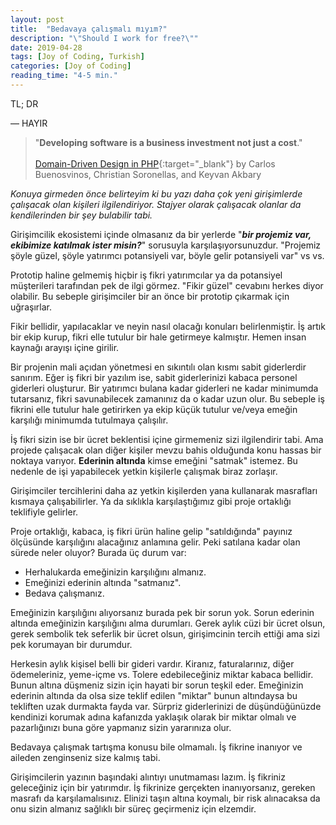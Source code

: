 ```yaml
---
layout: post
title:  "Bedavaya çalışmalı mıyım?"
description: "\"Should I work for free?\""
date: 2019-04-28
tags: [Joy of Coding, Turkish]
categories: [Joy of Coding]
reading_time: "4-5 min."
---
```



TL; DR

— HAYIR


> "**Developing software is a business investment not just a cost**." <br/><br/>
[Domain-Driven Design in PHP](https://leanpub.com/ddd-in-php){:target="_blank"} by Carlos Buenosvinos, Christian Soronellas, and Keyvan Akbary


_Konuya girmeden önce belirteyim ki bu yazı daha çok yeni girişimlerde çalışacak olan kişileri ilgilendiriyor. Stajyer olarak çalışacak olanlar da kendilerinden bir şey bulabilir tabi._


Girişimcilik ekosistemi içinde olmasanız da bir yerlerde "**_bir projemiz var, ekibimize katılmak ister misin?_**" sorusuyla karşılaşıyorsunuzdur. "Projemiz şöyle güzel, şöyle yatırımcı potansiyeli var, böyle gelir potansiyeli var" vs vs. 

Prototip haline gelmemiş hiçbir iş fikri yatırımcılar ya da potansiyel müşterileri tarafından pek de ilgi görmez. "Fikir güzel" cevabını herkes diyor olabilir. Bu sebeple girişimciler bir an önce bir prototip çıkarmak için uğraşırlar.

Fikir bellidir, yapılacaklar ve neyin nasıl olacağı konuları belirlenmiştir. İş artık bir ekip kurup, fikri elle tutulur bir hale getirmeye kalmıştır. Hemen insan kaynağı arayışı içine girilir. 


Bir projenin mali açıdan yönetmesi en sıkıntılı olan kısmı sabit giderlerdir sanırım. Eğer iş fikri bir yazılım ise, sabit giderlerinizi kabaca personel giderleri oluşturur. Bir yatırımcı bulana kadar giderleri ne kadar minimumda tutarsanız, fikri savunabilecek zamanınız da o kadar uzun olur. Bu sebeple iş fikrini elle tutulur hale getirirken ya ekip küçük tutulur ve/veya emeğin karşılığı minimumda tutulmaya çalışılır. 

İş fikri sizin ise bir ücret beklentisi içine girmemeniz sizi ilgilendirir tabi. Ama projede çalışacak olan diğer kişiler mevzu bahis olduğunda konu hassas bir noktaya varıyor. **Ederinin altında** kimse emeğini "satmak" istemez. Bu nedenle de işi yapabilecek yetkin kişilerle çalışmak biraz zorlaşır. 

Girişimciler tercihlerini daha az yetkin kişilerden yana kullanarak masrafları kısmaya çalışabilirler. Ya da sıklıkla karşılaştığımız gibi proje ortaklığı teklifiyle gelirler.

Proje ortaklığı, kabaca, iş fikri ürün haline gelip "satıldığında" payınız ölçüsünde karşılığını alacağınız anlamına gelir. Peki satılana kadar olan sürede neler oluyor? Burada üç durum var:

- Herhalukarda emeğinizin karşılığını almanız.
- Emeğinizi ederinin altında "satmanız".
- Bedava çalışmanız.

Emeğinizin karşılığını alıyorsanız burada pek bir sorun yok. Sorun ederinin altında emeğinizin karşılığını alma durumları. Gerek aylık cüzi bir ücret olsun, gerek sembolik tek seferlik bir ücret olsun, girişimcinin tercih ettiği ama sizi pek korumayan bir durumdur.

Herkesin aylık kişisel belli bir gideri vardır. Kiranız, faturalarınız, diğer ödemeleriniz, yeme-içme vs. Tolere edebileceğiniz miktar kabaca bellidir. Bunun altına düşmeniz sizin için hayati bir sorun teşkil eder. Emeğinizin ederinin altında da olsa size teklif edilen "miktar" bunun altındaysa bu tekliften uzak durmakta fayda var. Sürpriz giderlerinizi de düşündüğünüzde kendinizi korumak adına kafanızda yaklaşık olarak bir miktar olmalı ve pazarlığınızı buna göre yapmanız sizin yararınıza olur.

Bedavaya çalışmak tartışma konusu bile olmamalı. İş fikrine inanıyor ve aileden zenginseniz size kalmış tabi.

Girişimcilerin yazının başındaki alıntıyı unutmaması lazım. İş fikriniz geleceğiniz için bir yatırımdır. İş fikrinize gerçekten inanıyorsanız, gereken masrafı da karşılamalısınız. Elinizi taşın altına koymalı, bir risk alınacaksa da onu sizin almanız sağlıklı bir süreç geçirmeniz için elzemdir.  



